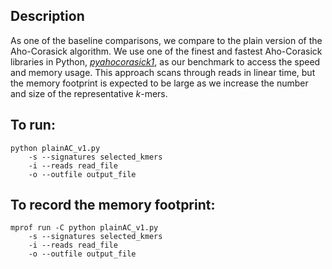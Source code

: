 ## Description
As one of the baseline comparisons, we compare to the plain version of the Aho-Corasick algorithm. We use one of the finest and fastest Aho-Corasick libraries in Python, [*pyahocorasick1*](https://pypi.python.org/pypi/pyahocorasick/1.1.3), as our benchmark to access the speed and memory usage. This approach scans through reads in linear time, but the memory footprint is expected to be large as we increase the number and size of the representative *k*-mers. 


## To run:
```
python plainAC_v1.py
	-s --signatures selected_kmers
	-i --reads read_file
	-o --outfile output_file
```

## To record the memory footprint:
```
mprof run -C python plainAC_v1.py
	-s --signatures selected_kmers
	-i --reads read_file
	-o --outfile output_file
```
